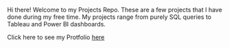 Hi there! 
Welcome to my Projects Repo. These are a few projects that I have done during my free time. 
My projects range from purely SQL queries to Tableau and Power BI dashboards.

Click here to see my Protfolio [here](https://aabhi96.github.io/portfolio/)

